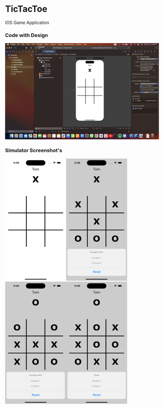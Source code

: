 # TicTacToe
IOS Game Application

### Code with Design
![](https://github.com/Priyanshu-Vyas/TicTacToe/blob/main/Screenshot%202023-07-22%20at%205.09.09%20PM.png)

### Simulator Screenshot's
<img src="https://github.com/Priyanshu-Vyas/TicTacToe/blob/main/Simulator%20Screenshot%20-%20iPhone%2014%20Pro%20-%202023-07-22%20at%2017.09.29.png" width=200 height=400/><img src="https://github.com/Priyanshu-Vyas/TicTacToe/blob/main/Simulator%20Screenshot%20-%20iPhone%2014%20Pro%20-%202023-07-22%20at%2017.09.52.png" width=200 height=400/>
<img src="https://github.com/Priyanshu-Vyas/TicTacToe/blob/main/Simulator%20Screenshot%20-%20iPhone%2014%20Pro%20-%202023-07-22%20at%2017.10.11.png" width=200 height=400/><img src="https://github.com/Priyanshu-Vyas/TicTacToe/blob/main/Simulator%20Screenshot%20-%20iPhone%2014%20Pro%20-%202023-07-22%20at%2017.10.39.png" width=200 height=400/>
